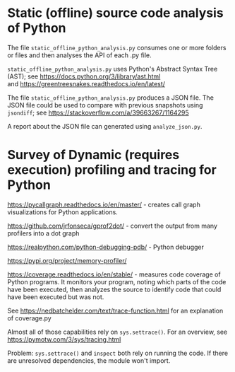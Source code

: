 # Static (offline) source code analysis of Python

The file `static_offline_python_analysis.py` consumes one or more folders or files
and then analyses the API of each .py file.

`static_offline_python_analysis.py` uses Python's Abstract Syntax Tree (AST);
see <https://docs.python.org/3/library/ast.html>  
and <https://greentreesnakes.readthedocs.io/en/latest/>


The file `static_offline_python_analysis.py` produces a JSON file.
The JSON file could be used to compare with previous snapshots using `jsondiff`; see
<https://stackoverflow.com/a/39663267/1164295>

A report about the JSON file can generated using `analyze_json.py`.


# Survey of Dynamic (requires execution) profiling and tracing for Python

<https://pycallgraph.readthedocs.io/en/master/> - creates call graph visualizations for Python applications.

<https://github.com/jrfonseca/gprof2dot/> - convert the output from many profilers into a dot graph

<https://realpython.com/python-debugging-pdb/> - Python debugger

<https://pypi.org/project/memory-profiler/>

<https://coverage.readthedocs.io/en/stable/> - measures code coverage of Python programs. It monitors your program, noting which parts of the code have been executed, then analyzes the source to identify code that could have been executed but was not.

See <https://nedbatchelder.com/text/trace-function.html> for an explanation of coverage.py

Almost all of those capabilities rely on `sys.settrace()`. For an overview, see <https://pymotw.com/3/sys/tracing.html>

Problem: `sys.settrace()` and `inspect` both rely on running the code. If there are unresolved dependencies, the module won't import.

